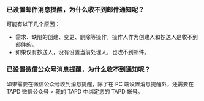 ### 已设置邮件消息提醒，为什么收不到邮件通知呢？
可能有以下几个原因：
- 需求、缺陷的创建、变更、删除等操作，操作人作为创建人和抄送人是收不到邮件的。
- 如果仅有抄送人，没有设置当前处理人，也收不到邮件。


### 已设置微信公众号消息提醒，为什么收不到通知呢？
如果需要在微信公众号收到消息提醒，除了在 PC 端设置消息提醒外，还需要在 TAPD 微信公众号 > 我的 TAPD 中绑定您的 TAPD 帐号。

